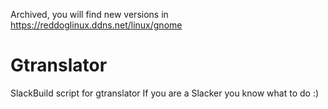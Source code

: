 Archived,  you will find new versions in https://reddoglinux.ddns.net/linux/gnome

# Gtranslator
SlackBuild script for gtranslator 
If you are a Slacker you know what to do :)
